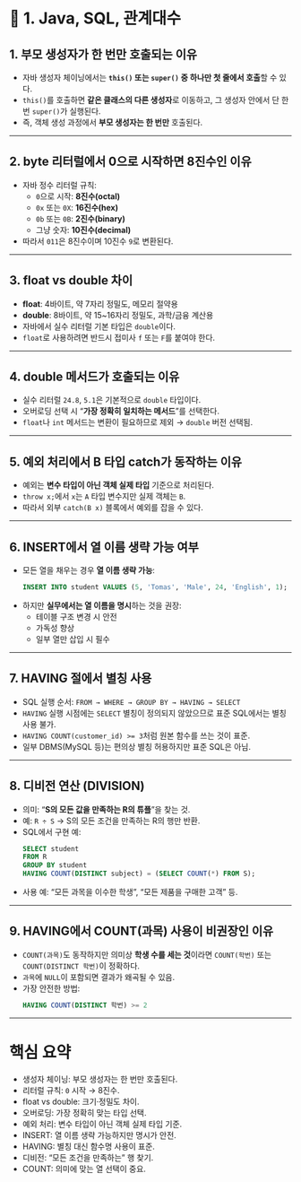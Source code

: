 # 📌 1. Java, SQL, 관계대수

## 1. 부모 생성자가 한 번만 호출되는 이유
- 자바 생성자 체이닝에서는 **`this()` 또는 `super()` 중 하나만 첫 줄에서 호출**할 수 있다.
- `this()`를 호출하면 **같은 클래스의 다른 생성자**로 이동하고, 그 생성자 안에서 단 한 번 `super()`가 실행된다.
- 즉, 객체 생성 과정에서 **부모 생성자는 한 번만** 호출된다.

---

## 2. byte 리터럴에서 0으로 시작하면 8진수인 이유
- 자바 정수 리터럴 규칙:
  - `0`으로 시작: **8진수(octal)**
  - `0x` 또는 `0X`: **16진수(hex)**
  - `0b` 또는 `0B`: **2진수(binary)**
  - 그냥 숫자: **10진수(decimal)**
- 따라서 `011`은 8진수이며 10진수 `9`로 변환된다.

---

## 3. float vs double 차이
- **float**: 4바이트, 약 7자리 정밀도, 메모리 절약용
- **double**: 8바이트, 약 15~16자리 정밀도, 과학/금융 계산용
- 자바에서 실수 리터럴 기본 타입은 `double`이다.  
- `float`로 사용하려면 반드시 접미사 `f` 또는 `F`를 붙여야 한다.

---

## 4. double 메서드가 호출되는 이유
- 실수 리터럴 `24.8`, `5.1`은 기본적으로 `double` 타입이다.
- 오버로딩 선택 시 “**가장 정확히 일치하는 메서드**”를 선택한다.
- `float`나 `int` 메서드는 변환이 필요하므로 제외 → `double` 버전 선택됨.

---

## 5. 예외 처리에서 B 타입 catch가 동작하는 이유
- 예외는 **변수 타입이 아닌 객체 실제 타입** 기준으로 처리된다.
- `throw x;`에서 `x`는 `A` 타입 변수지만 실제 객체는 `B`.
- 따라서 외부 `catch(B x)` 블록에서 예외를 잡을 수 있다.

---

## 6. INSERT에서 열 이름 생략 가능 여부
- 모든 열을 채우는 경우 **열 이름 생략 가능**:
  ```sql
  INSERT INTO student VALUES (5, 'Tomas', 'Male', 24, 'English', 1);
  ```
- 하지만 **실무에서는 열 이름을 명시**하는 것을 권장:
  - 테이블 구조 변경 시 안전
  - 가독성 향상
  - 일부 열만 삽입 시 필수

---

## 7. HAVING 절에서 별칭 사용
- SQL 실행 순서: `FROM → WHERE → GROUP BY → HAVING → SELECT`
- `HAVING` 실행 시점에는 `SELECT` 별칭이 정의되지 않았으므로 표준 SQL에서는 별칭 사용 불가.
- `HAVING COUNT(customer_id) >= 3`처럼 원본 함수를 쓰는 것이 표준.
- 일부 DBMS(MySQL 등)는 편의상 별칭 허용하지만 표준 SQL은 아님.

---

## 8. 디비전 연산 (DIVISION)
- 의미: “**S의 모든 값을 만족하는 R의 튜플**”을 찾는 것.
- 예: `R ÷ S` → S의 모든 조건을 만족하는 R의 행만 반환.
- SQL에서 구현 예:
  ```sql
  SELECT student
  FROM R
  GROUP BY student
  HAVING COUNT(DISTINCT subject) = (SELECT COUNT(*) FROM S);
  ```
- 사용 예: “모든 과목을 이수한 학생”, “모든 제품을 구매한 고객” 등.

---

## 9. HAVING에서 COUNT(과목) 사용이 비권장인 이유
- `COUNT(과목)`도 동작하지만 의미상 **학생 수를 세는 것**이라면 `COUNT(학번)` 또는 `COUNT(DISTINCT 학번)`이 정확하다.
- `과목`에 `NULL`이 포함되면 결과가 왜곡될 수 있음.
- 가장 안전한 방법:
  ```sql
  HAVING COUNT(DISTINCT 학번) >= 2
  ```

---

# 핵심 요약
- 생성자 체이닝: 부모 생성자는 한 번만 호출된다.  
- 리터럴 규칙: `0` 시작 → 8진수.  
- float vs double: 크기·정밀도 차이.  
- 오버로딩: 가장 정확히 맞는 타입 선택.  
- 예외 처리: 변수 타입이 아닌 객체 실제 타입 기준.  
- INSERT: 열 이름 생략 가능하지만 명시가 안전.  
- HAVING: 별칭 대신 함수명 사용이 표준.  
- 디비전: “모든 조건을 만족하는” 행 찾기.  
- COUNT: 의미에 맞는 열 선택이 중요.
